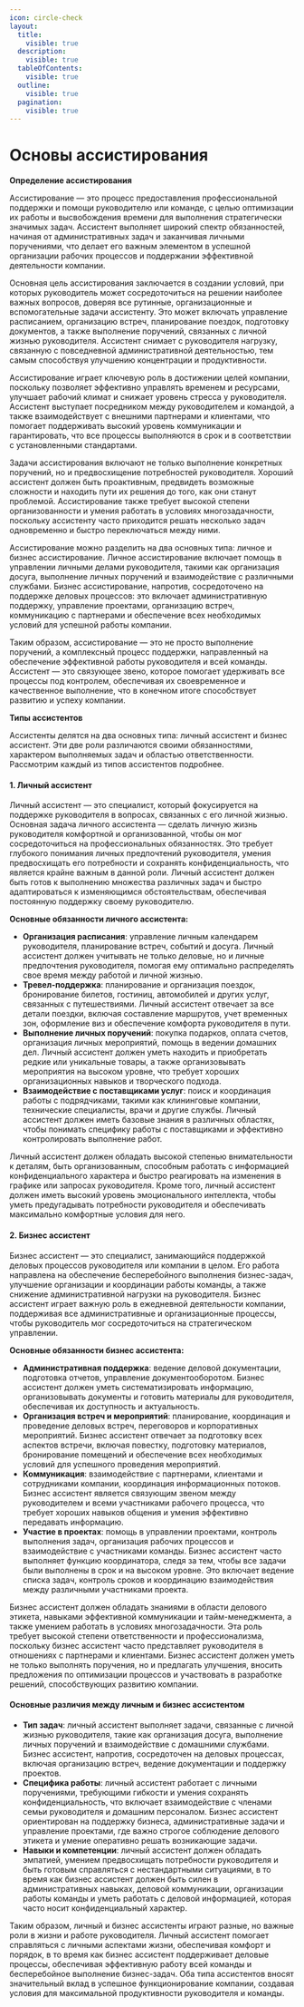 ```yaml
---
icon: circle-check
layout:
  title:
    visible: true
  description:
    visible: true
  tableOfContents:
    visible: true
  outline:
    visible: true
  pagination:
    visible: true
---
```


# Основы ассистирования

**Определение ассистирования**

Ассистирование — это процесс предоставления профессиональной поддержки и помощи руководителю или команде, с целью оптимизации их работы и высвобождения времени для выполнения стратегически значимых задач. Ассистент выполняет широкий спектр обязанностей, начиная от административных задач и заканчивая личными поручениями, что делает его важным элементом в успешной организации рабочих процессов и поддержании эффективной деятельности компании.

Основная цель ассистирования заключается в создании условий, при которых руководитель может сосредоточиться на решении наиболее важных вопросов, доверяя все рутинные, организационные и вспомогательные задачи ассистенту. Это может включать управление расписанием, организацию встреч, планирование поездок, подготовку документов, а также выполнение поручений, связанных с личной жизнью руководителя. Ассистент снимает с руководителя нагрузку, связанную с повседневной административной деятельностью, тем самым способствуя улучшению концентрации и продуктивности.

Ассистирование играет ключевую роль в достижении целей компании, поскольку позволяет эффективно управлять временем и ресурсами, улучшает рабочий климат и снижает уровень стресса у руководителя. Ассистент выступает посредником между руководителем и командой, а также взаимодействует с внешними партнерами и клиентами, что помогает поддерживать высокий уровень коммуникации и гарантировать, что все процессы выполняются в срок и в соответствии с установленными стандартами.

Задачи ассистирования включают не только выполнение конкретных поручений, но и предвосхищение потребностей руководителя. Хороший ассистент должен быть проактивным, предвидеть возможные сложности и находить пути их решения до того, как они станут проблемой. Ассистирование также требует высокой степени организованности и умения работать в условиях многозадачности, поскольку ассистенту часто приходится решать несколько задач одновременно и быстро переключаться между ними.

Ассистирование можно разделить на два основных типа: личное и бизнес ассистирование. Личное ассистирование включает помощь в управлении личными делами руководителя, такими как организация досуга, выполнение личных поручений и взаимодействие с различными службами. Бизнес ассистирование, напротив, сосредоточено на поддержке деловых процессов: это включает административную поддержку, управление проектами, организацию встреч, коммуникацию с партнерами и обеспечение всех необходимых условий для успешной работы компании.

Таким образом, ассистирование — это не просто выполнение поручений, а комплексный процесс поддержки, направленный на обеспечение эффективной работы руководителя и всей команды. Ассистент — это связующее звено, которое помогает удерживать все процессы под контролем, обеспечивая их своевременное и качественное выполнение, что в конечном итоге способствует развитию и успеху компании.



**Типы ассистентов**

Ассистенты делятся на два основных типа: личный ассистент и бизнес ассистент. Эти две роли различаются своими обязанностями, характером выполняемых задач и областью ответственности. Рассмотрим каждый из типов ассистентов подробнее.

#### 1. Личный ассистент

Личный ассистент — это специалист, который фокусируется на поддержке руководителя в вопросах, связанных с его личной жизнью. Основная задача личного ассистента — сделать личную жизнь руководителя комфортной и организованной, чтобы он мог сосредоточиться на профессиональных обязанностях. Это требует глубокого понимания личных предпочтений руководителя, умения предвосхищать его потребности и сохранять конфиденциальность, что является крайне важным в данной роли. Личный ассистент должен быть готов к выполнению множества различных задач и быстро адаптироваться к изменяющимся обстоятельствам, обеспечивая постоянную поддержку своему руководителю.

**Основные обязанности личного ассистента:**

* **Организация расписания**: управление личным календарем руководителя, планирование встреч, событий и досуга. Личный ассистент должен учитывать не только деловые, но и личные предпочтения руководителя, помогая ему оптимально распределять свое время между работой и личной жизнью.
* **Тревел-поддержка**: планирование и организация поездок, бронирование билетов, гостиниц, автомобилей и других услуг, связанных с путешествиями. Личный ассистент отвечает за все детали поездки, включая составление маршрутов, учет временных зон, оформление виз и обеспечение комфорта руководителя в пути.
* **Выполнение личных поручений**: покупка подарков, оплата счетов, организация личных мероприятий, помощь в ведении домашних дел. Личный ассистент должен уметь находить и приобретать редкие или уникальные товары, а также организовывать мероприятия на высоком уровне, что требует хороших организационных навыков и творческого подхода.
* **Взаимодействие с поставщиками услуг**: поиск и координация работы с подрядчиками, такими как клининговые компании, технические специалисты, врачи и другие службы. Личный ассистент должен иметь базовые знания в различных областях, чтобы понимать специфику работы с поставщиками и эффективно контролировать выполнение работ.

Личный ассистент должен обладать высокой степенью внимательности к деталям, быть организованным, способным работать с информацией конфиденциального характера и быстро реагировать на изменения в графике или запросах руководителя. Кроме того, личный ассистент должен иметь высокий уровень эмоционального интеллекта, чтобы уметь предугадывать потребности руководителя и обеспечивать максимально комфортные условия для него.

#### 2. Бизнес ассистент

Бизнес ассистент — это специалист, занимающийся поддержкой деловых процессов руководителя или компании в целом. Его работа направлена на обеспечение бесперебойного выполнения бизнес-задач, улучшение организации и координации работы команды, а также снижение административной нагрузки на руководителя. Бизнес ассистент играет важную роль в ежедневной деятельности компании, поддерживая все административные и организационные процессы, чтобы руководитель мог сосредоточиться на стратегическом управлении.

**Основные обязанности бизнес ассистента:**

* **Административная поддержка**: ведение деловой документации, подготовка отчетов, управление документооборотом. Бизнес ассистент должен уметь систематизировать информацию, организовывать документы и готовить материалы для руководителя, обеспечивая их доступность и актуальность.
* **Организация встреч и мероприятий**: планирование, координация и проведение деловых встреч, переговоров и корпоративных мероприятий. Бизнес ассистент отвечает за подготовку всех аспектов встречи, включая повестку, подготовку материалов, бронирование помещений и обеспечение всех необходимых условий для успешного проведения мероприятий.
* **Коммуникация**: взаимодействие с партнерами, клиентами и сотрудниками компании, координация информационных потоков. Бизнес ассистент является связующим звеном между руководителем и всеми участниками рабочего процесса, что требует хороших навыков общения и умения эффективно передавать информацию.
* **Участие в проектах**: помощь в управлении проектами, контроль выполнения задач, организация рабочих процессов и взаимодействие с участниками команды. Бизнес ассистент часто выполняет функцию координатора, следя за тем, чтобы все задачи были выполнены в срок и на высоком уровне. Это включает ведение списка задач, контроль сроков и координацию взаимодействия между различными участниками проекта.

Бизнес ассистент должен обладать знаниями в области делового этикета, навыками эффективной коммуникации и тайм-менеджмента, а также умением работать в условиях многозадачности. Эта роль требует высокой степени ответственности и профессионализма, поскольку бизнес ассистент часто представляет руководителя в отношениях с партнерами и клиентами. Бизнес ассистент должен уметь не только выполнять поручения, но и предлагать улучшения, вносить предложения по оптимизации процессов и участвовать в разработке решений, способствующих развитию компании.

#### Основные различия между личным и бизнес ассистентом

* **Тип задач**: личный ассистент выполняет задачи, связанные с личной жизнью руководителя, такие как организация досуга, выполнение личных поручений и взаимодействие с домашними службами. Бизнес ассистент, напротив, сосредоточен на деловых процессах, включая организацию встреч, ведение документации и поддержку проектов.
* **Специфика работы**: личный ассистент работает с личными поручениями, требующими гибкости и умения сохранять конфиденциальность, что включает взаимодействие с членами семьи руководителя и домашним персоналом. Бизнес ассистент ориентирован на поддержку бизнеса, административные задачи и управление проектами, где важно строгое соблюдение делового этикета и умение оперативно решать возникающие задачи.
* **Навыки и компетенции**: личный ассистент должен обладать эмпатией, умением предвосхищать потребности руководителя и быть готовым справляться с нестандартными ситуациями, в то время как бизнес ассистент должен быть силен в административных навыках, деловой коммуникации, организации работы команды и уметь работать с деловой информацией, которая часто носит конфиденциальный характер.

Таким образом, личный и бизнес ассистенты играют разные, но важные роли в жизни и работе руководителя. Личный ассистент помогает справляться с личными аспектами жизни, обеспечивая комфорт и порядок, в то время как бизнес ассистент поддерживает деловые процессы, обеспечивая эффективную работу всей команды и бесперебойное выполнение бизнес-задач. Оба типа ассистентов вносят значительный вклад в успешное функционирование компании, создавая условия для максимальной продуктивности руководителя и команды.
